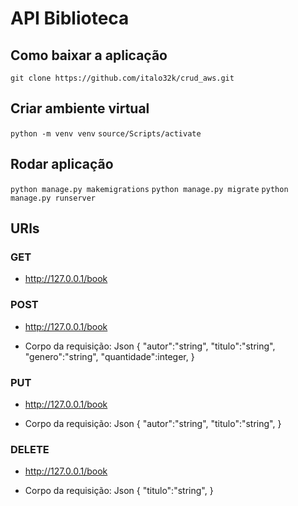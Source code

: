 
# API Biblioteca

## Como baixar a aplicação

``` git clone https://github.com/italo32k/crud_aws.git ```

## Criar ambiente virtual

``` python -m venv venv ```
``` source/Scripts/activate ```

## Rodar aplicação

``` python manage.py makemigrations ```
``` python manage.py migrate ```
``` python manage.py runserver ```

## URls

### GET

- http://127.0.0.1/book

### POST

- http://127.0.0.1/book

- Corpo da requisição:
Json
{
    "autor":"string",
    "titulo":"string",
    "genero":"string",
    "quantidade":integer,
}

### PUT

- http://127.0.0.1/book

- Corpo da requisição:
Json
{
    "autor":"string",
    "titulo":"string",
}

### DELETE

- http://127.0.0.1/book

- Corpo da requisição:
Json
{
    "titulo":"string",
}